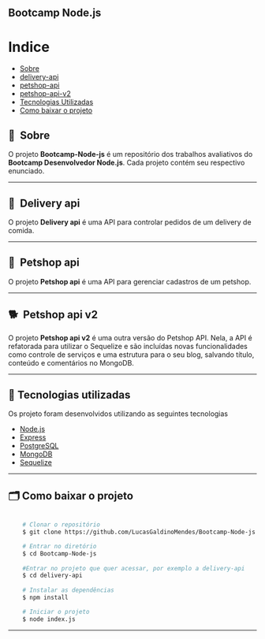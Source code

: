 ## Bootcamp Node.js

# Indice

- [Sobre](#-sobre)
- [delivery-api](#-delivery-api)
- [petshop-api](#-petshop-api)
- [petshop-api-v2](#-petshop-api-v2)
- [Tecnologias Utilizadas](#-tecnologias-utilizadas)
- [Como baixar o projeto](#-como-baixar-o-projeto)

## 🔖&nbsp; Sobre

O projeto **Bootcamp-Node-js** é um repositório dos trabalhos avaliativos do **Bootcamp Desenvolvedor Node.js**. Cada projeto contém seu respectivo enunciado.

---

## 🍔&nbsp; Delivery api

O projeto **Delivery api** é uma API para controlar pedidos de um delivery de comida.

---

## 🐶&nbsp; Petshop api

O projeto **Petshop api** é uma API para gerenciar cadastros de um petshop.

---

## 🐕&nbsp; Petshop api v2

O projeto **Petshop api v2** é uma outra versão do Petshop API. Nela, a API é refatorada para utilizar o Sequelize e são incluídas novas funcionalidades como controle de serviços e uma estrutura para o seu blog, salvando título, conteúdo e comentários no MongoDB.

---

## 🚀 Tecnologias utilizadas

Os projeto foram desenvolvidos utilizando as seguintes tecnologias

- [Node.js](https://nodejs.org/)
- [Express](https://expressjs.com/)
- [PostgreSQL](https://www.postgresql.org/)
- [MongoDB](https://www.mongodb.com/)
- [Sequelize](https://sequelize.org/)
---

## 🗂 Como baixar o projeto

```bash

    # Clonar o repositório
    $ git clone https://github.com/LucasGaldinoMendes/Bootcamp-Node-js

    # Entrar no diretório
    $ cd Bootcamp-Node-js
  
    #Entrar no projeto que quer acessar, por exemplo a delivery-api
    $ cd delivery-api
  
    # Instalar as dependências
    $ npm install

    # Iniciar o projeto
    $ node index.js
```

---

